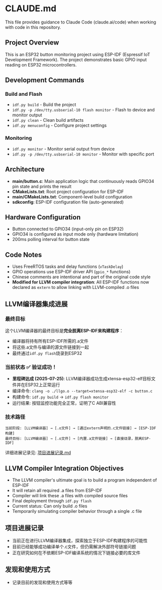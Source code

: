 # CLAUDE.md

This file provides guidance to Claude Code (claude.ai/code) when working with code in this repository.

## Project Overview
This is an ESP32 button monitoring project using ESP-IDF (Espressif IoT Development Framework). The project demonstrates basic GPIO input reading on ESP32 microcontrollers.

## Development Commands

### Build and Flash
- `idf.py build` - Build the project
- `idf.py -p /dev/tty.usbserial-10 flash monitor` - Flash to device and monitor output
- `idf.py clean` - Clean build artifacts
- `idf.py menuconfig` - Configure project settings

### Monitoring
- `idf.py monitor` - Monitor serial output from device
- `idf.py -p /dev/tty.usbserial-10 monitor` - Monitor with specific port

## Architecture
- **main/button.c**: Main application logic that continuously reads GPIO34 pin state and prints the result
- **CMakeLists.txt**: Root project configuration for ESP-IDF
- **main/CMakeLists.txt**: Component-level build configuration
- **sdkconfig**: ESP-IDF configuration file (auto-generated)

## Hardware Configuration
- Button connected to GPIO34 (input-only pin on ESP32)
- GPIO34 is configured as input mode only (hardware limitation)
- 200ms polling interval for button state

## Code Notes
- Uses FreeRTOS tasks and delay functions (`vTaskDelay`)
- GPIO operations use ESP-IDF driver API (`gpio_*` functions)
- Chinese comments are intentional and part of the original code style
- **Modified for LLVM compiler integration**: All ESP-IDF functions now declared as `extern` to allow linking with LLVM-compiled .o files

## LLVM编译器集成进展

### 最终目标
这个LLVM编译器的最终目标是**完全脱离ESP-IDF来构建程序**：
- 编译器将持有所有ESP-IDF所需的.a文件
- 将这些.a文件与编译的源文件链接到一起
- 最终通过`idf.py flash`烧录到ESP32

### 当前状态 ✅ 验证成功！
- **里程碑达成 (2025-07-25)**: LLVM编译器成功生成xtensa-esp32-elf目标文件并在ESP32上正常运行
- 编译命令: `clang -o ./llgo.o --target=xtensa-esp32-elf -c button.c`  
- 构建命令: `idf.py build` → `idf.py flash monitor`
- 运行结果: 按钮监控功能完全正常，证明了C ABI兼容性

### 技术路径
```
当前阶段: [LLVM编译器] → [.o文件] → [通过extern声明的.c文件链接] → [ESP-IDF构建]
最终目标: [LLVM编译器] → [.o文件] → [内置.a文件链接] → [直接烧录，脱离ESP-IDF]
```

详细进展记录见: [项目进展记录.md](./项目进展记录.md)

## LLVM Compiler Integration Objectives
- The LLVM compiler's ultimate goal is to build a program independent of ESP-IDF
- It will retain all required .a files from ESP-IDF
- Compiler will link these .a files with compiled source files
- Final deployment through `idf.py flash`
- Current status: Can only build .o files
- Temporarily simulating compiler behavior through a single .c file

## 项目进展记录
- 当前正在进行LLVM编译器集成，探索独立于ESP-IDF构建程序的可能性
- 目前已经能够成功编译单个.c文件，但仍需解决外部符号链接问题
- 正在研究如何在不依赖ESP-IDF编译系统的情况下链接必要的库文件

## 发现和使用方式
- 记录目前的发现和使用方式等等
